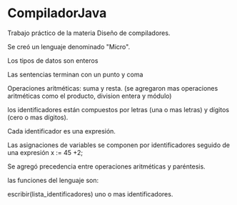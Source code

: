 # CompiladorJava
Trabajo práctico de la materia Diseño de compiladores.

Se creó un lenguaje denominado "Micro".

Los tipos de datos son enteros

Las sentencias terminan con un punto y coma

Operaciones aritméticas: suma y resta. (se agregaron mas operaciones aritméticas como el producto, division entera y módulo)

los identificadores están compuestos por letras (una o mas letras) y dígitos (cero o mas dígitos).

Cada identificador es una expresión.

Las asignaciones de variables se componen por identificadores seguido de una expresión x := 45 +2;

Se agregó precedencia entre operaciones aritméticas y paréntesis.

las funciones del lenguaje son:

escribir(lista_identificadores) uno o mas identificadores.
